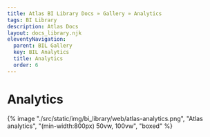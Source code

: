 ```yaml
---
title: Atlas BI Library Docs » Gallery » Analytics
tags: BI Library
description: Atlas Docs
layout: docs_library.njk
eleventyNavigation:
  parent: BIL Gallery
  key: BIL Analytics
  title: Analytics
  order: 6
---
```


# Analytics

{% image "./src/static/img/bi_library/web/atlas-analytics.png", "Atlas analytics", "(min-width:800px) 50vw, 100vw", "boxed" %}
